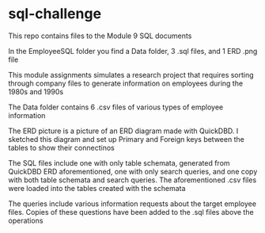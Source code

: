 # sql-challenge

This repo contains files to the Module 9 SQL documents

In the EmployeeSQL folder you find a Data folder, 3 .sql files, and 1 ERD .png file

This module assignments simulates a research project that requires sorting through company files to generate information on employees during the 1980s and 1990s

The Data folder contains 6 .csv files of various types of employee information 

The ERD picture is a picture of an ERD diagram made with QuickDBD. I sketched this diagram and set up Primary and Foreign keys between the tables to show their connectinos

The SQL files include one with only table schemata, generated from QuickDBD ERD aforementioned, one with only search queries, and one copy with both table schemata and search queries. The aforementioned .csv files were loaded into the tables created with the schemata

The queries include various information requests about the target employee files. Copies of these questions have been added to the .sql files above the operations

